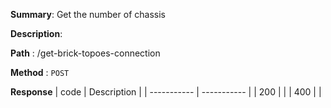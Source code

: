 **Summary**: Get the number of chassis

**Description**:

**Path** : /get-brick-topoes-connection

**Method** : `POST`

**Response**
| code      | Description |
| ----------- | ----------- |
|  200   |       |
|  400   |       |

